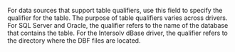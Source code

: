 For data sources that support table qualifiers, use this field to specify the qualifier for the
	table. The purpose of table qualifiers varies across drivers. For SQL Server and Oracle, the qualifier
	refers to the name of the database that contains the table. For the Intersolv dBase driver, the qualifier
	refers to the directory where the DBF files are located.